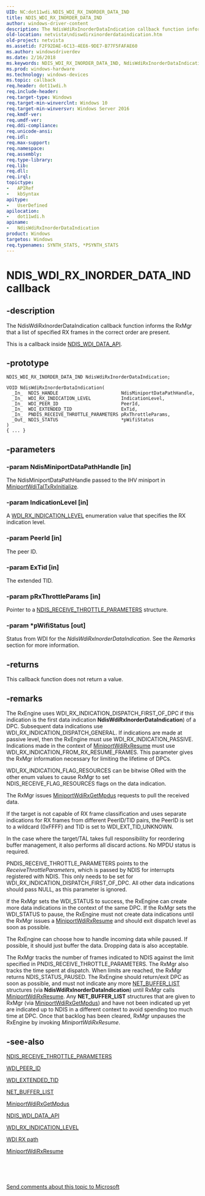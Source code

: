 ```yaml
---
UID: NC:dot11wdi.NDIS_WDI_RX_INORDER_DATA_IND
title: NDIS_WDI_RX_INORDER_DATA_IND
author: windows-driver-content
description: The NdisWdiRxInorderDataIndication callback function informs the RxMgr that a list of specified RX frames in the correct order are present.
old-location: netvista\ndiswdirxinorderdataindication.htm
old-project: netvista
ms.assetid: F2F92DAE-6C13-4EE6-9DE7-B77F5FAFAE60
ms.author: windowsdriverdev
ms.date: 2/16/2018
ms.keywords: NDIS_WDI_RX_INORDER_DATA_IND, NdisWdiRxInorderDataIndication, NdisWdiRxInorderDataIndication callback function [Network Drivers Starting with Windows Vista], dot11wdi/NdisWdiRxInorderDataIndication, netvista.ndiswdirxinorderdataindication
ms.prod: windows-hardware
ms.technology: windows-devices
ms.topic: callback
req.header: dot11wdi.h
req.include-header: 
req.target-type: Windows
req.target-min-winverclnt: Windows 10
req.target-min-winversvr: Windows Server 2016
req.kmdf-ver: 
req.umdf-ver: 
req.ddi-compliance: 
req.unicode-ansi: 
req.idl: 
req.max-support: 
req.namespace: 
req.assembly: 
req.type-library: 
req.lib: 
req.dll: 
req.irql: 
topictype:
-	APIRef
-	kbSyntax
apitype:
-	UserDefined
apilocation:
-	dot11wdi.h
apiname:
-	NdisWdiRxInorderDataIndication
product: Windows
targetos: Windows
req.typenames: SYNTH_STATS, *PSYNTH_STATS
---
```


# NDIS_WDI_RX_INORDER_DATA_IND callback


## -description


The 
  NdisWdiRxInorderDataIndication callback function informs the RxMgr that a list of specified RX frames in the correct order are present.

This is a callback inside <a href="..\dot11wdi\ns-dot11wdi-_ndis_wdi_data_api.md">NDIS_WDI_DATA_API</a>.


## -prototype


````
NDIS_WDI_RX_INORDER_DATA_IND NdisWdiRxInorderDataIndication;

VOID NdisWdiRxInorderDataIndication(
  _In_  NDIS_HANDLE                       NdisMiniportDataPathHandle,
  _In_  WDI_RX_INDICATION_LEVEL           IndicationLevel,
  _In_  WDI_PEER_ID                       PeerId,
  _In_  WDI_EXTENDED_TID                  ExTid,
  _In_  PNDIS_RECEIVE_THROTTLE_PARAMETERS pRxThrottleParams,
  _Out_ NDIS_STATUS                       *pWifiStatus
)
{ ... }
````


## -parameters




### -param NdisMiniportDataPathHandle [in]

The NdisMiniportDataPathHandle passed to the IHV miniport in <a href="..\dot11wdi\nc-dot11wdi-miniport_wdi_tal_txrx_initialize.md">MiniportWdiTalTxRxInitialize</a>.


### -param IndicationLevel [in]

A <a href="..\dot11wdi\ne-dot11wdi-_wdi_rx_indication_level.md">WDI_RX_INDICATION_LEVEL</a> enumeration value that specifies the RX indication level.


### -param PeerId [in]

The peer ID.


### -param ExTid [in]

The extended TID.


### -param pRxThrottleParams [in]

Pointer to a <a href="..\ndis\ns-ndis-_ndis_receive_throttle_parameters.md">NDIS_RECEIVE_THROTTLE_PARAMETERS</a> structure.


### -param *pWifiStatus [out]

Status from WDI for the <i>NdisWdiRxInorderDataIndication</i>.  See the <i>Remarks</i> section for more information.


## -returns



This callback function does not return a value.




## -remarks



The RxEngine uses WDI_RX_INDICATION_DISPATCH_FIRST_OF_DPC if this indication is the first data indication <b>NdisWdiRxInorderDataIndication</b>) of a DPC.  Subsequent data indications use WDI_RX_INDICATION_DISPATCH_GENERAL.  If indications are made at passive level, then the RxEngine must use WDI_RX_INDICATION_PASSIVE.  Indications made in the context of <a href="..\dot11wdi\nc-dot11wdi-miniport_wdi_rx_resume.md">MiniportWdiRxResume</a> must use WDI_RX_INDICATION_FROM_RX_RESUME_FRAMES.  This parameter gives the RxMgr information necessary for limiting the lifetime of DPCs.

WDI_RX_INDICATION_FLAG_RESOURCES can be bitwise ORed with the other enum values to cause RxMgr to set NDIS_RECEIVE_FLAG_RESOURCES flags on the data indication.

The RxMgr issues  <a href="..\dot11wdi\nc-dot11wdi-miniport_wdi_rx_get_mpdus.md">MiniportWdiRxGetMpdus</a> requests to pull the received data.

If the target is not capable of RX frame classification and uses separate indications for  RX frames from different PeerID/TID pairs, the PeerID is set to a wildcard (0xFFFF) and TID is  set to WDI_EXT_TID_UNKNOWN.

In the case where the target/TAL takes full responsibility for reordering buffer management, it also performs all discard actions. No MPDU status is required.

PNDIS_RECEIVE_THROTTLE_PARAMETERS points to the <i>ReceiveThrottleParameters</i>, which is passed by NDIS for interrupts registered with NDIS.  This only needs to be set for WDI_RX_INDICATION_DISPATCH_FIRST_OF_DPC.  All other data indications should pass NULL, as this parameter is ignored.

If the RxMgr sets the WDI_STATUS to success, the RxEngine can create more data indications in the context of the same DPC.  If the RxMgr sets the WDI_STATUS to pause, the RxEngine must not create data indications until the RxMgr issues a <a href="..\dot11wdi\nc-dot11wdi-miniport_wdi_rx_resume.md">MiniportWdiRxResume</a> and should exit dispatch level as soon as possible.

The RxEngine can choose how to handle incoming data while paused.  If possible, it should just buffer the data.  Dropping data is also acceptable.

The RxMgr tracks the number of frames indicated to NDIS against the limit specified in PNDIS_RECEIVE_THROTTLE_PARAMETERS. The RxMgr also tracks the time spent at dispatch.  When limits are reached, the RxMgr returns NDIS_STATUS_PAUSED.  The RxEngine should return/exit DPC as soon as possible, and must not indicate any more <a href="..\ndis\ns-ndis-_net_buffer_list.md">NET_BUFFER_LIST</a> structures (via <b>NdisWdiRxInorderDataIndication</b>) until RxMgr calls <a href="..\dot11wdi\nc-dot11wdi-miniport_wdi_rx_resume.md">MiniportWdiRxResume</a>.  Any <b>NET_BUFFER_LIST</b> structures that are given to RxMgr (via <a href="..\dot11wdi\nc-dot11wdi-miniport_wdi_rx_get_mpdus.md">MiniportWdiRxGetMpdus</a>) and have not been indicated up yet are indicated up to NDIS in a different context to avoid spending too much time at DPC.  Once that backlog has been cleared, RxMgr unpauses the RxEngine by invoking  <i>MiniportWdiRxResume</i>.




## -see-also

<a href="..\ndis\ns-ndis-_ndis_receive_throttle_parameters.md">NDIS_RECEIVE_THROTTLE_PARAMETERS</a>



<a href="https://msdn.microsoft.com/library/windows/hardware/mt297658">WDI_PEER_ID</a>



<a href="https://msdn.microsoft.com/library/windows/hardware/mt297640">WDI_EXTENDED_TID</a>



<a href="..\ndis\ns-ndis-_net_buffer_list.md">NET_BUFFER_LIST</a>



<a href="..\dot11wdi\nc-dot11wdi-miniport_wdi_rx_get_mpdus.md">MiniportWdiRxGetMpdus</a>



<a href="..\dot11wdi\ns-dot11wdi-_ndis_wdi_data_api.md">NDIS_WDI_DATA_API</a>



<a href="..\dot11wdi\ne-dot11wdi-_wdi_rx_indication_level.md">WDI_RX_INDICATION_LEVEL</a>



<a href="https://msdn.microsoft.com/EEEA7181-4A24-4F40-8A44-65EC38D1A867">WDI RX path</a>



<a href="..\dot11wdi\nc-dot11wdi-miniport_wdi_rx_resume.md">MiniportWdiRxResume</a>



 

 

<a href="mailto:wsddocfb@microsoft.com?subject=Documentation%20feedback [netvista\netvista]:%20NDIS_WDI_RX_INORDER_DATA_IND callback function%20 RELEASE:%20(2/16/2018)&amp;body=%0A%0APRIVACY STATEMENT%0A%0AWe use your feedback to improve the documentation. We don't use your email address for any other purpose, and we'll remove your email address from our system after the issue that you're reporting is fixed. While we're working to fix this issue, we might send you an email message to ask for more info. Later, we might also send you an email message to let you know that we've addressed your feedback.%0A%0AFor more info about Microsoft's privacy policy, see http://privacy.microsoft.com/en-us/default.aspx." title="Send comments about this topic to Microsoft">Send comments about this topic to Microsoft</a>

